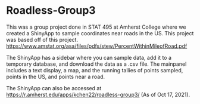 # Roadless-Group3
This was a group project done in STAT 495 at Amherst College where we created a ShinyApp to sample coordinates near roads in the US. This project was based off of this project. 
https://www.amstat.org/asa/files/pdfs/stew/PercentWithinMileofRoad.pdf

The ShinyApp has a sidebar where you can sample data, add it to a temporary database, and download the data as a .csv file. The mainpanel includes a text display, a map, and the running tallies of points sampled, points in the US, and points near a road.

The ShinyApp can also be accessed at https://r.amherst.edu/apps/kchen22/roadless-group3/ (As of Oct 17, 2021).
